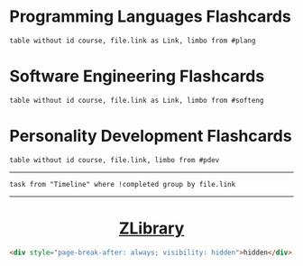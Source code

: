 # Programming Languages Flashcards
```dataview
table without id course, file.link as Link, limbo from #plang 
```

# Software Engineering Flashcards
```dataview
table without id course, file.link as Link, limbo from #softeng 
```

# Personality Development Flashcards
```dataview
table without id course, file.link, limbo from #pdev 
```

---
```dataview
task from "Timeline" where !completed group by file.link
```

---

<h1 style="text-align: center;"><a href='https://zlibrary-ph.se'>ZLibrary</a></h1>

```html
<div style="page-break-after: always; visibility: hidden">hidden</div>
```

